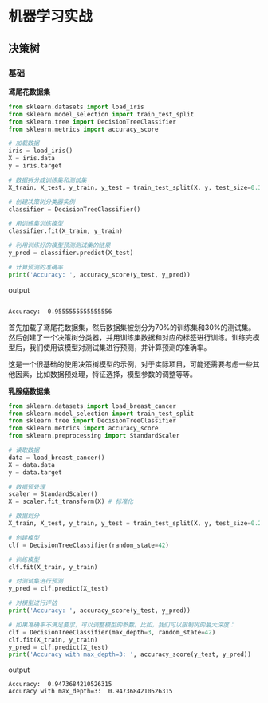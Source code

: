 # 机器学习实战


## 决策树

### 基础

**鸢尾花数据集**

```python
from sklearn.datasets import load_iris
from sklearn.model_selection import train_test_split
from sklearn.tree import DecisionTreeClassifier
from sklearn.metrics import accuracy_score

# 加载数据
iris = load_iris()
X = iris.data
y = iris.target

# 数据拆分成训练集和测试集
X_train, X_test, y_train, y_test = train_test_split(X, y, test_size=0.3, random_state=1)

# 创建决策树分类器实例
classifier = DecisionTreeClassifier()

# 用训练集训练模型
classifier.fit(X_train, y_train)

# 利用训练好的模型预测测试集的结果
y_pred = classifier.predict(X_test)

# 计算预测的准确率
print('Accuracy: ', accuracy_score(y_test, y_pred))
```

output
```

Accuracy:  0.9555555555555556
```

首先加载了鸢尾花数据集，然后数据集被划分为70%的训练集和30%的测试集。然后创建了一个决策树分类器，并用训练集数据和对应的标签进行训练。训练完模型后，我们使用该模型对测试集进行预测，并计算预测的准确率。

这是一个很基础的使用决策树模型的示例，对于实际项目，可能还需要考虑一些其他因素，比如数据预处理，特征选择，模型参数的调整等等。


**乳腺癌数据集**

```python
from sklearn.datasets import load_breast_cancer
from sklearn.model_selection import train_test_split
from sklearn.tree import DecisionTreeClassifier
from sklearn.metrics import accuracy_score
from sklearn.preprocessing import StandardScaler

# 读取数据
data = load_breast_cancer()
X = data.data
y = data.target

# 数据预处理
scaler = StandardScaler()
X = scaler.fit_transform(X) # 标准化

# 数据划分
X_train, X_test, y_train, y_test = train_test_split(X, y, test_size=0.2, random_state=42)

# 创建模型
clf = DecisionTreeClassifier(random_state=42)

# 训练模型
clf.fit(X_train, y_train)

# 对测试集进行预测
y_pred = clf.predict(X_test)

# 对模型进行评估
print('Accuracy: ', accuracy_score(y_test, y_pred))

# 如果准确率不满足要求，可以调整模型的参数。比如，我们可以限制树的最大深度：
clf = DecisionTreeClassifier(max_depth=3, random_state=42)
clf.fit(X_train, y_train)
y_pred = clf.predict(X_test)
print('Accuracy with max_depth=3: ', accuracy_score(y_test, y_pred))
```

output
```
Accuracy:  0.9473684210526315
Accuracy with max_depth=3:  0.9473684210526315
```